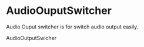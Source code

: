 AudioOuputSwitcher
==================

Audio Ouput switcher is for switch audio output easily.

AudioOutputSwicher


